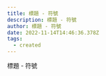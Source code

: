 ```yaml
---
title: 標題 - 符號
description: 標題 - 符號
author: 標題 - 符號
date: 2022-11-14T14:46:36.378Z
tags:
  - created
---
```

標題 - 符號
